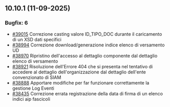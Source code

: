 ## 10.10.1 (11-09-2025)

### Bugfix: 6
- [#39015](https://parermine.regione.emilia-romagna.it/issues/39015) Correzione casting valore ID_TIPO_DOC durante il caricamento di un XSD dati specifici
- [#38994](https://parermine.regione.emilia-romagna.it/issues/38994) Correzione download/generazione indice elenco di versamento UD
- [#38970](https://parermine.regione.emilia-romagna.it/issues/38970) Ripristino dell'accesso al dettaglio componente dal dettaglio elenco di versamento
- [#38921](https://parermine.regione.emilia-romagna.it/issues/38921) Risoluzione dell'Errore 404 che si presenta nel tentativo di accedere al dettaglio dell'organizzazione dal dettaglio dell'ente convenzionato di SIAM
- [#38888](https://parermine.regione.emilia-romagna.it/issues/38888) Apportare modifiche per far funzionare correttamente la gestione Log Eventi 
- [#38435](https://parermine.regione.emilia-romagna.it/issues/38435) Correzione errata registrazione della data di firma di un elenco indici aip fascicoli
